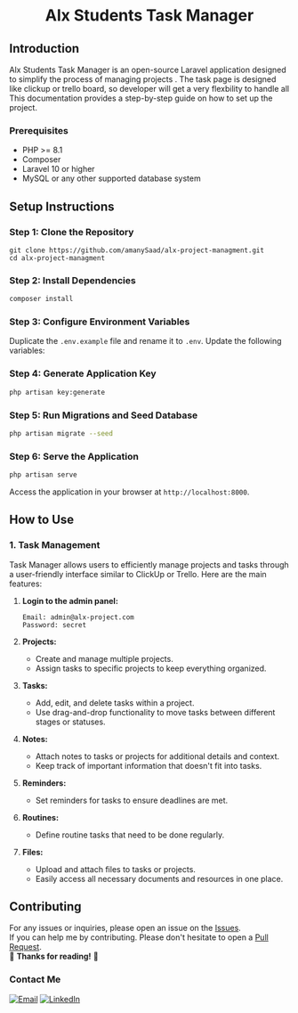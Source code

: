 <h1 align="center">Alx Students Task Manager</h1>

## Introduction
Alx Students Task Manager is an open-source Laravel application designed to simplify the process of managing projects . The task page is designed like clickup or trello board, so developer will get a very flexbility to handle all This documentation provides a step-by-step guide on how to set up the project.

### Prerequisites
- PHP >= 8.1
- Composer
- Laravel 10 or higher
- MySQL or any other supported database system

## Setup Instructions

### Step 1: Clone the Repository
```
git clone https://github.com/amanySaad/alx-project-managment.git
cd alx-project-managment
```

### Step 2: Install Dependencies
```bash
composer install
```

### Step 3: Configure Environment Variables
Duplicate the `.env.example` file and rename it to `.env`. Update the following variables:


### Step 4: Generate Application Key
```bash
php artisan key:generate
```

### Step 5: Run Migrations and Seed Database
```bash
php artisan migrate --seed
```

### Step 6: Serve the Application
```bash
php artisan serve
```

Access the application in your browser at `http://localhost:8000`.


## How to Use

### 1. Task Management
Task Manager allows users to efficiently manage projects and tasks through a user-friendly interface similar to ClickUp or Trello. Here are the main features:

1. **Login to the admin panel:**
    ```
    Email: admin@alx-project.com
    Password: secret
    ```

2. **Projects:**
   - Create and manage multiple projects.
   - Assign tasks to specific projects to keep everything organized.

3. **Tasks:**
   - Add, edit, and delete tasks within a project.
   - Use drag-and-drop functionality to move tasks between different stages or statuses.

4. **Notes:**
   - Attach notes to tasks or projects for additional details and context.
   - Keep track of important information that doesn't fit into tasks.

5. **Reminders:**
   - Set reminders for tasks to ensure deadlines are met.

6. **Routines:**
   - Define routine tasks that need to be done regularly.

7. **Files:**
   - Upload and attach files to tasks or projects.
   - Easily access all necessary documents and resources in one place.


## Contributing
For any issues or inquiries, please open an issue on the [Issues](https://github.com/amanySaad/alx-project-managment/issues).<br/>
If you can help me by contributing. Please don't hesitate to open a [Pull Request](https://github.com/amanySaad/alx-project-managment/pulls).<br/>
🎉 **Thanks for reading!** 🌟  



### Contact Me
[![Email](https://img.shields.io/badge/Gmail-D14836?style=for-the-badge&logo=gmail&logoColor=white)](mailto:eng.am.aboelella@gmail.com)
[![LinkedIn](https://img.shields.io/badge/LinkedIn-0077B5?style=for-the-badge&logo=linkedin&logoColor=white)](https://www.linkedin.com/in/amany-abolella-93646546)
